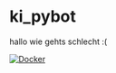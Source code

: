 # ki_pybot

hallo wie gehts
schlecht :(

[![Docker](https://github.com/likeazir/ki_pybot/actions/workflows/docker-publish.yml/badge.svg)](https://github.com/likeazir/ki_pybot/actions/workflows/docker-publish.yml)
